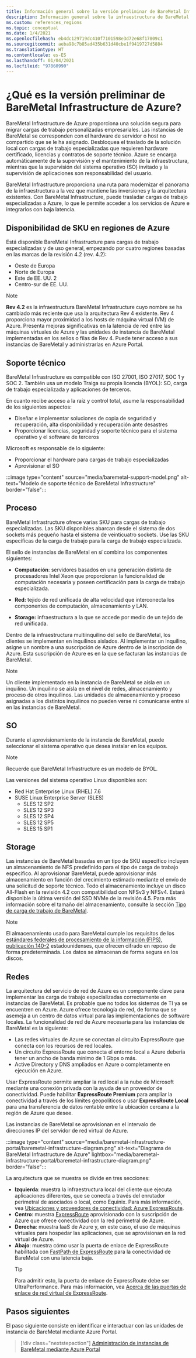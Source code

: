```yaml
---
title: Información general sobre la versión preliminar de BareMetal Infrastructure en Azure
description: Información general sobre la infraestructura de BareMetal en Azure.
ms.custom: references_regions
ms.topic: conceptual
ms.date: 1/4/2021
ms.openlocfilehash: eb4dc129719dc410f7101598e3d72e68f17809c1
ms.sourcegitcommit: aeba98c7b85ad435b631d40cbe1f9419727d5884
ms.translationtype: HT
ms.contentlocale: es-ES
ms.lasthandoff: 01/04/2021
ms.locfileid: "97860990"
---
```

#  <a name="what-is-baremetal-infrastructure-preview-on-azure"></a>¿Qué es la versión preliminar de BareMetal Infrastructure de Azure?

BareMetal Infrastructure de Azure proporciona una solución segura para migrar cargas de trabajo personalizadas empresariales. Las instancias de BareMetal se corresponden con el hardware de servidor o host no compartido que se le ha asignado. Desbloquea el traslado de la solución local con cargas de trabajo especializadas que requieren hardware certificado, licencias y contratos de soporte técnico. Azure se encarga automáticamente de la supervisión y el mantenimiento de la infraestructura, mientras que la supervisión del sistema operativo (SO) invitado y la supervisión de aplicaciones son responsabilidad del usuario.

BareMetal Infrastructure proporciona una ruta para modernizar el panorama de la infraestructura a la vez que mantiene las inversiones y la arquitectura existentes. Con BareMetal Infrastructure, puede trasladar cargas de trabajo especializadas a Azure, lo que le permite acceder a los servicios de Azure e integrarlos con baja latencia.

## <a name="sku-availability-in-azure-regions"></a>Disponibilidad de SKU en regiones de Azure
Está disponible BareMetal Infrastructure para cargas de trabajo especializadas y de uso general, empezando por cuatro regiones basadas en las marcas de la revisión 4.2 (rev. 4.2):
- Oeste de Europa
- Norte de Europa
- Este de EE. UU. 2
- Centro-sur de EE. UU.

>[!NOTE]
>**Rev 4.2** es la infraestructura BareMetal Infrastructure cuyo nombre se ha cambiado más reciente que usa la arquitectura Rev 4 existente.  Rev 4 proporciona mayor proximidad a los hosts de máquina virtual (VM) de Azure. Presenta mejoras significativas en la latencia de red entre las máquinas virtuales de Azure y las unidades de instancia de BareMetal implementadas en los sellos o filas de Rev 4.  Puede tener acceso a sus instancias de BareMetal y administrarlas en Azure Portal. 

## <a name="support"></a>Soporte técnico
BareMetal Infrastructure es compatible con ISO 27001, ISO 27017, SOC 1 y SOC 2.  También usa un modelo Traiga su propia licencia (BYOL): SO, carga de trabajo especializada y aplicaciones de terceros.  

En cuanto recibe acceso a la raíz y control total, asume la responsabilidad de los siguientes aspectos:
- Diseñar e implementar soluciones de copia de seguridad y recuperación, alta disponibilidad y recuperación ante desastres
- Proporcionar licencias, seguridad y soporte técnico para el sistema operativo y el software de terceros

Microsoft es responsable de lo siguiente:
- Proporcionar el hardware para cargas de trabajo especializadas 
- Aprovisionar el SO

:::image type="content" source="media/baremetal-support-model.png" alt-text="Modelo de soporte técnico de BareMetal Infrastructure" border="false":::

## <a name="compute"></a>Proceso
BareMetal Infrastructure ofrece varias SKU para cargas de trabajo especializadas. Las SKU disponibles abarcan desde el sistema de dos sockets más pequeño hasta el sistema de veinticuatro sockets. Use las SKU específicas de la carga de trabajo para la carga de trabajo especializada.

El sello de instancias de BareMetal en sí combina los componentes siguientes:

- **Computación**: servidores basados en una generación distinta de procesadores Intel Xeon que proporcionan la funcionalidad de computación necesaria y poseen certificación para la carga de trabajo especializada.

- **Red:** tejido de red unificada de alta velocidad que interconecta los componentes de computación, almacenamiento y LAN.

- **Storage:** infraestructura a la que se accede por medio de un tejido de red unificada.

Dentro de la infraestructura multiinquilino del sello de BareMetal, los clientes se implementan en inquilinos aislados. Al implementar un inquilino, asigne un nombre a una suscripción de Azure dentro de la inscripción de Azure. Esta suscripción de Azure es en la que se facturan las instancias de BareMetal.

>[!NOTE]
>Un cliente implementado en la instancia de BareMetal se aísla en un inquilino. Un inquilino se aísla en el nivel de redes, almacenamiento y proceso de otros inquilinos. Las unidades de almacenamiento y proceso asignadas a los distintos inquilinos no pueden verse ni comunicarse entre sí en las instancias de BareMetal.

## <a name="os"></a>SO
Durante el aprovisionamiento de la instancia de BareMetal, puede seleccionar el sistema operativo que desea instalar en los equipos. 

>[!NOTE]
>Recuerde que BareMetal Infrastructure es un modelo de BYOL.

Las versiones del sistema operativo Linux disponibles son:
- Red Hat Enterprise Linux (RHEL) 7.6
- SUSE Linux Enterprise Server (SLES)
   - SLES 12 SP2
   - SLES 12 SP3
   - SLES 12 SP4
   - SLES 12 SP5
   - SLES 15 SP1

## <a name="storage"></a>Storage
Las instancias de BareMetal basadas en un tipo de SKU específico incluyen un almacenamiento de NFS predefinido para el tipo de carga de trabajo específico. Al aprovisionar BareMetal, puede aprovisionar más almacenamiento en función del crecimiento estimado mediante el envío de una solicitud de soporte técnico. Todo el almacenamiento incluye un disco All-Flash en la revisión 4.2 con compatibilidad con NFSv3 y NFSv4. Estará disponible la última versión del SSD NVMe de la revisión 4.5. Para más información sobre el tamaño del almacenamiento, consulte la sección [Tipo de carga de trabajo de BareMetal](../../../virtual-machines/workloads/sap/get-started.md).

>[!NOTE]
>El almacenamiento usado para BareMetal cumple los requisitos de los [estándares federales de procesamiento de la información (FIPS), publicación 140-2](/microsoft-365/compliance/offering-fips-140-2) estadounidenses, que ofrecen cifrado en reposo de forma predeterminada. Los datos se almacenan de forma segura en los discos.

## <a name="networking"></a>Redes
La arquitectura del servicio de red de Azure es un componente clave para implementar las carga de trabajo especializadas correctamente en instancias de BareMetal. Es probable que no todos los sistemas de TI ya se encuentren en Azure. Azure ofrece tecnología de red, de forma que se asemeja a un centro de datos virtual para las implementaciones de software locales. La funcionalidad de red de Azure necesaria para las instancias de BareMetal es la siguiente:

- Las redes virtuales de Azure se conectan al circuito ExpressRoute que conecta con los recursos de red locales.
- Un circuito ExpressRoute que conecta el entorno local a Azure debería tener un ancho de banda mínimo de 1 Gbps o más.
- Active Directory y DNS ampliados en Azure o completamente en ejecución en Azure.

Usar ExpressRoute permite ampliar la red local a la nube de Microsoft mediante una conexión privada con la ayuda de un proveedor de conectividad. Puede habilitar **ExpressRoute Premium** para ampliar la conectividad a través de los límites geopolíticos o usar **ExpressRoute Local** para una transferencia de datos rentable entre la ubicación cercana a la región de Azure que desee.

Las instancias de BareMetal se aprovisionan en el intervalo de direcciones IP del servidor de red virtual de Azure.

:::image type="content" source="media/baremetal-infrastructure-portal/baremetal-infrastructure-diagram.png" alt-text="Diagrama de BareMetal Infrastructure de Azure" lightbox="media/baremetal-infrastructure-portal/baremetal-infrastructure-diagram.png" border="false":::

La arquitectura que se muestra se divide en tres secciones:
- **Izquierda**: muestra la infraestructura local del cliente que ejecuta aplicaciones diferentes, que se conecta a través del enrutador perimetral de asociados o local, como Equinix. Para más información, vea [Ubicaciones y proveedores de conectividad: Azure ExpressRoute](../../../expressroute/expressroute-locations.md).
- **Centro**: muestra [ExpressRoute](../../../expressroute/expressroute-introduction.md) aprovisionado con la suscripción de Azure que ofrece conectividad con la red perimetral de Azure.
- **Derecha**: muestra IaaS de Azure y, en este caso, el uso de máquinas virtuales para hospedar las aplicaciones, que se aprovisionan en la red virtual de Azure.
- **Abajo**: muestra cómo usar la puerta de enlace de ExpressRoute habilitada con [FastPath de ExpressRoute](../../../expressroute/about-fastpath.md) para la conectividad de BareMetal con una latencia baja.   
   >[!TIP]
   >Para admitir esto, la puerta de enlace de ExpressRoute debe ser UltraPerformance.  Para más información, vea [Acerca de las puertas de enlace de red virtual de ExpressRoute](../../../expressroute/expressroute-about-virtual-network-gateways.md).

## <a name="next-steps"></a>Pasos siguientes

El paso siguiente consiste en identificar e interactuar con las unidades de instancia de BareMetal mediante Azure Portal.

> [!div class="nextstepaction"]
> [Administración de instancias de BareMetal mediante Azure Portal](baremetal-infrastructure-portal.md)